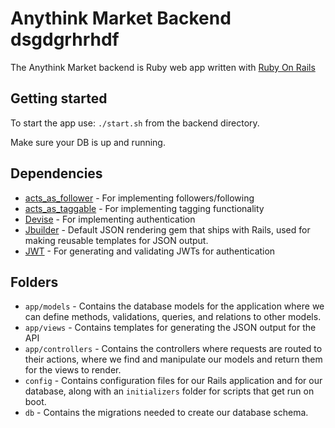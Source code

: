 # Anythink Market Backend dsgdgrhrhdf

The Anythink Market backend is Ruby web app written with [Ruby On Rails](https://rubyonrails.org/)

## Getting started

To start the app use: `./start.sh` from the backend directory.

Make sure your DB is up and running.

## Dependencies

- [acts_as_follower](https://github.com/tcocca/acts_as_follower) - For implementing followers/following
- [acts_as_taggable](https://github.com/mbleigh/acts-as-taggable-on) - For implementing tagging functionality
- [Devise](https://github.com/plataformatec/devise) - For implementing authentication
- [Jbuilder](https://github.com/rails/jbuilder) - Default JSON rendering gem that ships with Rails, used for making reusable templates for JSON output.
- [JWT](https://github.com/jwt/ruby-jwt) - For generating and validating JWTs for authentication

## Folders

- `app/models` - Contains the database models for the application where we can define methods, validations, queries, and relations to other models.
- `app/views` - Contains templates for generating the JSON output for the API
- `app/controllers` - Contains the controllers where requests are routed to their actions, where we find and manipulate our models and return them for the views to render.
- `config` - Contains configuration files for our Rails application and for our database, along with an `initializers` folder for scripts that get run on boot.
- `db` - Contains the migrations needed to create our database schema.
